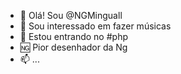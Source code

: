 - 👋 Olá! Sou @NGMinguall
- 👀 Sou interessado em fazer músicas
- 🌱 Estou entrando no #php
- 🆖 Pior desenhador da Ng
- 📫 ...
